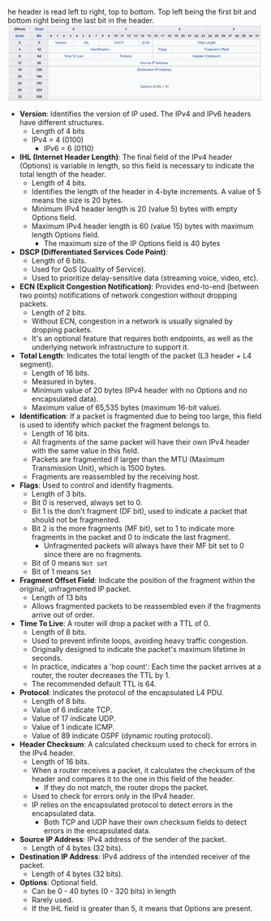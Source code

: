 he header is read left to right, top to bottom. Top left being the first bit and bottom right being the last bit in the header.
![IPv4 header](./img/ipv4-header.png)
* **Version**: Identifies the version of IP used. The IPv4 and IPv6 headers have different structures.
	* Length of 4 bits
	* IPv4 = 4 (0100)
		* IPv6 = 6 (0110)
* **IHL (Internet Header Length)**: The final field of the IPv4 header (Options) is variable in length, so this field is necessary to indicate the total length of the header.
	* Length of 4 bits.
	* Identifies the length of the header in 4-byte increments. A value of 5 means the size is 20 bytes.
	* Minimum IPv4 header length is 20 (value 5) bytes with empty Options field.
	* Maximum IPv4 header length is 60 (value 15) bytes with maximum length Options field.
		* The maximum size of the IP Options field is 40 bytes
* **DSCP (Differentiated Services Code Point)**:
	* Length of 6 bits.
	* Used for QoS (Quality of Service).
	* Used to prioritize delay-sensitive data (streaming voice, video, etc).
* **ECN (Explicit Congestion Notification)**: Provides end-to-end (between two points) notifications of network congestion without dropping packets.
	* Length of 2 bits.
	* Without ECN, congestion in a network is usually signaled by dropping packets.
	* It's an optional feature that requires both endpoints, as well as the underlying network infrastructure to support it.
* **Total Length**: Indicates the total length of the packet (L3 header + L4 segment).
	* Length of 16 bits.
	* Measured in bytes.
	* Minimum value of 20 bytes (IPv4 header with no Options and no encapsulated data).
	* Maximum value of 65,535 bytes (maximum 16-bit value).
* **Identification**: If a packet is fragmented due to being too large, this field is used to identify which packet the fragment belongs to.
	* Length of 16 bits.
	* All fragments of the same packet will have their own IPv4 header with the same value in this field.
	* Packets are fragmented if larger than the MTU (Maximum Transmission Unit), which is 1500 bytes.
	* Fragments are reassembled by the receiving host.
* **Flags**: Used to control and identify fragments.
	* Length of 3 bits.
	* Bit 0 is reserved, always set to 0.
	* Bit 1 is the don't fragment (DF bit), used to indicate a packet that should not be fragmented.
	* Bit 2 is the more fragments (MF bit), set to 1 to indicate more fragments in the packet and 0 to indicate the last fragment.
		* Unfragmented packets will always have their MF bit set to 0 since there are no fragments.
	* Bit of 0 means `Not set`
	* Bit of 1 means `Set`
* **Fragment Offset Field**: Indicate the position of the fragment within the original, unfragmented IP packet.
	* Length of 13 bits
	* Allows fragmented packets to be reassembled even if the fragments arrive out of order.
* **Time To Live**: A router will drop a packet with a TTL of 0.
	* Length of 8 bits.
	* Used to prevent infinite loops, avoiding heavy traffic congestion.
	* Originally designed to indicate the packet's maximum lifetime in seconds.
	* In practice, indicates a 'hop count': Each time the packet arrives at a router, the router decreases the TTL by 1.
	* The recommended default TTL is 64.
* **Protocol**: Indicates the protocol of the encapsulated L4 PDU.
	* Length of 8 bits.
	* Value of 6 indicate TCP.
	* Value of 17 indicate UDP.
	* Value of 1 indicate ICMP.
	* Value of 89 indicate OSPF (dynamic routing protocol).
* **Header Checksum**: A calculated checksum used to check for errors in the IPv4 header.
	* Length of 16 bits.
	* When a router receives a packet, it calculates the checksum of the header and compares it to the one in this field of the header.
		* If they do not match, the router drops the packet.
	* Used to check for errors only in the IPv4 header.
	* IP relies on the encapsulated protocol to detect errors in the encapsulated data.
		* Both TCP and UDP have their own checksum fields to detect errors in the encapsulated data.
* **Source IP Address**: IPv4 address of the sender of the packet.
	* Length of 4 bytes (32 bits).
* **Destination IP Address**: IPv4 address of the intended receiver of the packet.
	* Length of 4 bytes (32 bits).
* **Options**: Optional field.
	* Can be 0 - 40 bytes (0 - 320 bits) in length
	* Rarely used.
	* If the IHL field is greater than 5, it means that Options are present.

